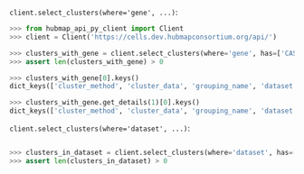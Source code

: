 `client.select_clusters(where='gene', ...)`:
```python
>>> from hubmap_api_py_client import Client
>>> client = Client('https://cells.dev.hubmapconsortium.org/api/')

>>> clusters_with_gene = client.select_clusters(where='gene', has=['CASTOR2'], genomic_modality='atac', p_value=0.05)
>>> assert len(clusters_with_gene) > 0

>>> clusters_with_gene[0].keys()
dict_keys(['cluster_method', 'cluster_data', 'grouping_name', 'dataset'])

>>> clusters_with_gene.get_details(1)[0].keys()
dict_keys(['cluster_method', 'cluster_data', 'grouping_name', 'dataset', 'values'])

```

`client.select_clusters(where='dataset', ...)`:
```python

>>> clusters_in_dataset = client.select_clusters(where='dataset', has=['d4493657cde29702c5ed73932da5317c'])
>>> assert len(clusters_in_dataset) > 0

```